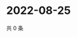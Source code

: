 # 2022-08-25

共 0 条

<!-- BEGIN WEIBO -->
<!-- 最后更新时间 Thu Aug 25 2022 13:52:48 GMT+0800 (China Standard Time) -->

<!-- END WEIBO -->
